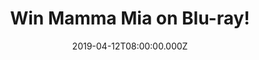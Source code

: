 ---
campaign-uuid: "c-b4c77a09-b0a9-49d3-b1a7-3c0c1d219603"
type: "Competition"
category: "Entertainment"
date: "2019-04-12T08:00:00.000Z"
end-date: "2019-05-12T22:59:00.000Z"
disable-form: false
is_promoted: false
has_entry_page: true
title: "Win Mamma Mia on Blu-ray!"
competition-description: "<p>Get ready to sing and dance, laugh and love all over\
  \ again. Ten years after Mamma Mia!, the movie grossed more than $600 million and\
  \ now you’re invited to return to the magical Greek island of Kalokairi because\
  \ we are giving away a copy of the magical movie!</p>\n<p>Want to have a great time?\
  \ Click below for a chance to win!</p>\n"
hero-header: "Win Mamma Mia on Blu-ray!"
terms-confirmation: "N/A"
banner-img: "https://assets.expresslyapp.com/asset-521b4bda-6fd6-4199-bda7-5be91e08ce93.jpg"
logo-left-href: "aaa.nme.com"
logo-left-image: "https://assets.expresslyapp.com/asset-b7e42d8a-81fa-443b-b74b-d269a981ecb6.jpg"
logo-left-title: "NME AAA"
bg-image-hero: "https://assets.expresslyapp.com/asset-f41c21bd-e367-40db-9e6a-ab1b0114fc66.jpg"
bg-image-first: "https://assets.expresslyapp.com/asset-95896d1f-ee1c-4b18-8614-c93eb8ab83fc.jpg"
section1-content: "<p>You’re invited to return to the magical Greek island of Kalokairi\
  \ in an all-new original musical based on the songs of ABBA. With the film’s original\
  \ cast returning and new additions including Lily James, Andy Garcia and Oscar®\
  \ winner Cher.</p>\n<p>2-Disc Sing-Along Edition including: Original Version PLUS\
  \ Sing-Along Edition and over 75 minutes of bonus features: Feature commentaries\
  \ with Judy Cramer and Ol Parker, Enhanced Sing-Along Deleted Song Performances\
  \ and Scenes… and many more! Hurry up and enter below for a chance to win!</p>\n\
  <p>Good luck!</p>\n"
entry-title: "Win Mamma Mia on Blu-ray!"
entry-content: "<p>Enter the draw to win Mamma Mia on Blu-ray by entering below before\
  \ 23:59 on 12th of May 2019.</p>\n"
has-winner: false
prize-description: "Mamma Mia on Blu-ray."
special-conditions: "Multiple entries are allowed up to one every day\r\nThis competition\
  \ is also available on: http://club.expressly.io/competitons/mamma-mia-blu-ray-giveaway"
country-restrictions:
- "GB"
---